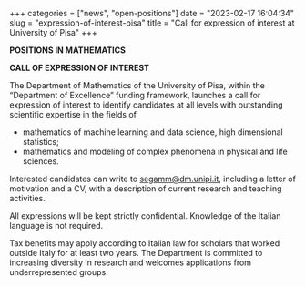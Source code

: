 +++
categories = ["news", "open-positions"]
date = "2023-02-17 16:04:34"
slug = "expression-of-interest-pisa"
title = "Call for expression of interest at University of Pisa"
+++

**POSITIONS IN MATHEMATICS**

**CALL OF EXPRESSION OF INTEREST**

The Department of Mathematics of the University of Pisa, within the “Department of Excellence” funding framework, 
launches a call for expression of interest to identify candidates at all levels with outstanding scientific expertise in the fields of

- mathematics of machine learning and data science, high dimensional statistics;
- mathematics and modeling of complex phenomena in physical and life sciences.

Interested candidates can write to [segamm@dm.unipi.it](mailto:segamm@dm.unipi.it),
including a letter of motivation and a CV, 
with a description of current research and teaching activities.

All expressions will be kept strictly confidential. Knowledge of the Italian language is not required.

Tax benefits may apply according to Italian law for scholars that worked outside Italy for at least two years. 
The Department is committed to increasing diversity in research and welcomes applications from underrepresented groups.
